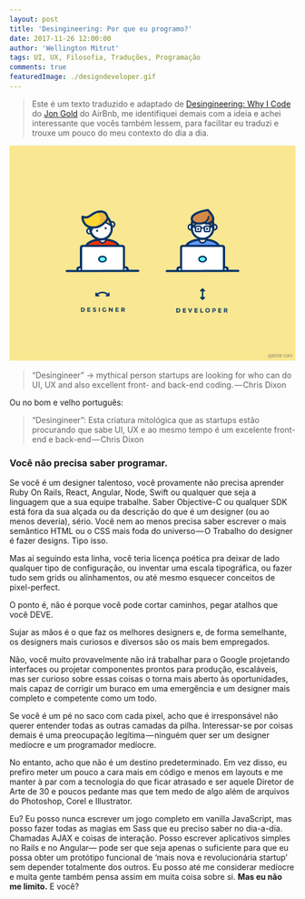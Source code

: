 ```yaml
---
layout: post
title: 'Desingineering: Por que eu programo?'
date: 2017-11-26 12:00:00
author: 'Wellington Mitrut'
tags: UI, UX, Filosofia, Traduções, Programação
comments: true
featuredImage: ./designdeveloper.gif
---
```


> Este é um texto traduzido e adaptado de [Desingineering: Why I Code](http://jon.gold/2011/12/why-i-code/) do [Jon Gold](https://medium.com/@jongold) do AirBnb, me identifiquei demais com a ideia e achei interessante que vocês também lessem, para facilitar eu traduzi e trouxe um pouco do meu contexto do dia a dia.

![Desginer vs Developer](./designdeveloper.gif)

> “Desingineer” -> mythical person startups are looking for who can do UI, UX and also excellent front- and back-end coding. — Chris Dixon

Ou no bom e velho português:

> “Desingineer”: Esta criatura mitológica que as startups estão procurando que sabe UI, UX e ao mesmo tempo é um excelente front-end e back-end — Chris Dixon

### Você não precisa saber programar.

Se você é um designer talentoso, você provamente não precisa aprender Ruby On Rails, React, Angular, Node, Swift ou qualquer que seja a linguagem que a sua equipe trabalhe. Saber Objective-C ou qualquer SDK está fora da sua alçada ou da descrição do que é um designer (ou ao menos deveria), sério. Você nem ao menos precisa saber escrever o mais semântico HTML ou o CSS mais foda do universo — O Trabalho do designer é fazer designs. Tipo isso.

Mas aí seguindo esta linha, você teria licença poética pra deixar de lado qualquer tipo de configuração, ou inventar uma escala tipográfica, ou fazer tudo sem grids ou alinhamentos, ou até mesmo esquecer conceitos de pixel-perfect.

O ponto é, não é porque você pode cortar caminhos, pegar atalhos que você DEVE.

Sujar as mãos é o que faz os melhores designers e, de forma semelhante, os designers mais curiosos e diversos são os mais bem empregados.

Não, você muito provavelmente não irá trabalhar para o Google projetando interfaces ou projetar componentes prontos para produção, escaláveis, mas ser curioso sobre essas coisas o torna mais aberto às oportunidades, mais capaz de corrigir um buraco em uma emergência e um designer mais completo e competente como um todo.

Se você é um pé no saco com cada pixel, acho que é irresponsável não querer entender todas as outras camadas da pilha. Interessar-se por coisas demais é uma preocupação legítima — ninguém quer ser um designer medíocre e um programador medíocre.

No entanto, acho que não é um destino predeterminado. Em vez disso, eu prefiro meter um pouco a cara mais em código e menos em layouts e me manter à par com a tecnologia do que ficar atrasado e ser aquele Diretor de Arte de 30 e poucos pedante mas que tem medo de algo além de arquivos do Photoshop, Corel e Illustrator.

Eu? Eu posso nunca escrever um jogo completo em vanilla JavaScript, mas posso fazer todas as magias em Sass que eu preciso saber no dia-a-dia. Chamadas AJAX e coisas de interação. Posso escrever aplicativos simples no Rails e no Angular— pode ser que seja apenas o suficiente para que eu possa obter um protótipo funcional de ‘mais nova e revolucionária startup’ sem depender totalmente dos outros. Eu posso até me considerar medíocre e muita gente também pensa assim em muita coisa sobre si. **Mas eu não me limito.** E você?
